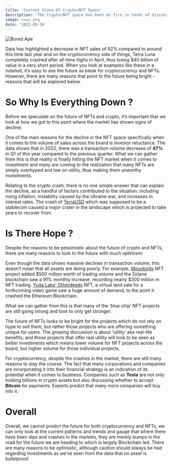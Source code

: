 ```yaml
---
title: 'Current State Of Crypto/NFT Space'
description: 'The Crypto/NFT space has been on fire in terms of discussions, with much of the discussion centred around the market being down.'
image: news.png
date: '2022-05-26'
---
```


![Bored Ape](/posts/news.png)

Data has highlighted a decrease in NFT sales of 92% compared to around this time last year and on the cryptocurrency side of things, Terra Luna completely crashed after all-time highs in April, thus losing $40 billion of value in a very short period. When you look at examples like these in a nutshell, it’s easy to see the future as bleak for cryptocurrency and NFTs. However, there are many reasons that point to the future being bright - reasons that will be explored below.

# So Why Is Everything Down ?

Before we speculate on the future of NFTs and crypto, it’s important that we look at how we got to this point where the market has shown signs of decline:

One of the main reasons for the decline in the NFT space specifically when it comes to the volume of sales across the board is investor reluctance. The data shows that in 2022, there was a transaction volume decrease of **47%** in Q1 of this year compared to the previous quarter. What we can gather from this is that reality is finally hitting the NFT market when it comes to investment and many are coming to the realization that many NFTs are simply overhyped and low on utility, thus making them unworthy investments.

Relating to the crypto crash, there is no one simple answer that can explain the decline, as a handful of factors contributed to the situation: including rising inflation, instability caused by the Ukraine war, and increases in interest rates. The crash of [TerraUSD](https://www.terra.money) which was supposed to be a stablecoin caused a major crater in the landscape which is projected to take years to recover from.

# Is There Hope ?

Despite the reasons to be pessimistic about the future of crypto and NFTs, there are many reasons to look to the future with much optimism:

Even though the data shows massive declines in transaction volume, this doesn’t mean that all assets are doing poorly. For example, [Moonbirds](https://www.moonbirds.xyz) NFT project added $500 million worth of trading volume and the Solana blockchain saw a 91% monthly increase, recording nearly $300 million in NFT trading. [Yuga Labs' Otherdeeds](https://otherside.xyz) NFT, a virtual land sale for a forthcoming video game saw a huge amount of demand, to the point it crashed the Ethereum Blockchain.

What we can gather from this is that many of the ‘blue chip’ NFT projects are still going strong and look to only get stronger. 

The future of NFTs looks to be bright for the projects which do not rely on hype to sell them, but rather those projects who are offering something unique for users. The growing discussion is about ‘utility’ aka real-life benefits, and those projects that offer real utility will look to be seen as better investments which means lower volume for NFT projects across the board, but higher volume for those individual projects.

For cryptocurrency, despite the crashes in the market, there are still many reasons to stay the course. The fact that many corporations and companies are incorporating it into their financial strategy is an indication of its potential when it comes to business. Companies such as **Tesla** are not only holding billions in crypto assets but also discussing whether to accept **Bitcoin** for payments. Experts predict that many more companies will buy into it.

# Overall

Overall, we cannot predict the future for both cryptocurrency and NFTs, we can only look at the current patterns and trends and gauge that where there have been dips and crashes in the markets, they are merely bumps in the road for the future we are heading to which is largely Blockchain led. There are many reasons to be optimistic, although caution should always be had regarding investments as we’ve seen from the data that no asset is bulletproof.



